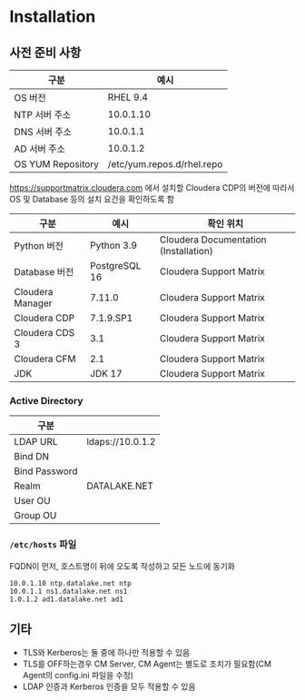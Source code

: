 # Installation

## 사전 준비 사항

| 구분               | 예시                       |
|--------------------|---------------------------|
| OS 버전            | RHEL 9.4                  |
| NTP 서버 주소      | 10.0.1.10                  |
| DNS 서버 주소      | 10.0.1.1                   |
| AD 서버 주소       | 10.0.1.2                   |
| OS YUM Repository | /etc/yum.repos.d/rhel.repo |

https://supportmatrix.cloudera.com 에서 설치할 Cloudera CDP의 버전에 따라서 OS 및 Database 등의 설치 요건을 확인하도록 함

| 구분               | 예시                       | 확인 위치                               |
|--------------------|---------------------------|-----------------------------------------|
| Python 버전       | Python 3.9                  | Cloudera Documentation (Installation)  |
| Database 버전     | PostgreSQL 16               | Cloudera Support Matrix                |
| Cloudera Manager  | 7.11.0                      | Cloudera Support Matrix                |
| Cloudera CDP      | 7.1.9.SP1                   | Cloudera Support Matrix                |
| Cloudera CDS 3    | 3.1                         | Cloudera Support Matrix                |
| Cloudera CFM      | 2.1                         | Cloudera Support Matrix                |
| JDK               | JDK 17                      | Cloudera Support Matrix                |

### Active Directory

| 구분           |         |
|---------------|----------|
| LDAP URL       | ldaps://10.0.1.2 |
| Bind DN        | |
| Bind Password | |
| Realm         | DATALAKE.NET |
| User OU       | |
| Group OU      | |

### `/etc/hosts` 파일

FQDN이 먼저, 호스트명이 뒤에 오도록 작성하고 모든 노드에 동기화

```
10.0.1.10 ntp.datalake.net ntp
10.0.1.1 ns1.datalake.net ns1
1.0.1.2 ad1.datalake.net ad1
```

## 기타

* TLS와 Kerberos는 둘 중에 하나만 적용할 수 있음
* TLS를 OFF하는경우 CM Server, CM Agent는 별도로 조치가 필요함(CM Agent의 config.ini 파일을 수정)
* LDAP 인증과 Kerberos 인증을 모두 적용할 수 있음
